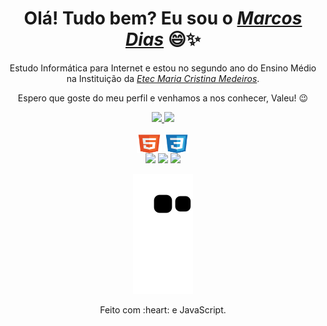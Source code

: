 <div>
  <h1 align="center">Olá! Tudo bem? Eu sou o <a href="https://www.linkedin.com/in/marcos-d-058439248"><i>Marcos Dias</i></a> 😄✨</h1>
  <p align="center">Estudo Informática para Internet e estou no segundo ano do Ensino Médio na Instituição da <a href="https://www.cps.sp.gov.br/etecs/etec-prof-a-maria-cristina-medeiros/"><i>Etec Maria Cristina Medeiros</i></a>.
  </a><br>
  <p align="center">Espero que goste do meu perfil e venhamos a nos conhecer, Valeu! 😉</h2>
</div>

<div align="center">
  <a href="https://github.com/MarcosDiaaas">
    <img height="150em" src="https://github-readme-stats.vercel.app/api?username=MarcosDiaaas&count_private=true&include_all_commits=true&show_icons=true&theme=dracula&hide_border=false&show_owner=true"/>
    <img height="150em" src="https://github-readme-stats.vercel.app/api/top-langs/?username=MarcosDiaaas&theme=dracula&hide_border=false&&layout=compact"/>
  </a>
</div>

<div align="center" valign="top"><br>
  <img align="center" alt="HTML" height="30" width="40" src="https://raw.githubusercontent.com/devicons/devicon/master/icons/html5/html5-original.svg">
  <img align="center" alt="CSS" height="30" width="40" src="https://raw.githubusercontent.com/devicons/devicon/master/icons/css3/css3-original.svg">
  
<div align="center">
  <a href="https://www.instagram.com/marc0xx__/" target="_blank"><img src="https://img.shields.io/badge/-Instagram-%23E4405F?style=for-the-badge&logo=instagram&logoColor=white" target="_blank"></a>
  <a href="https://www.linkedin.com/in/marcos-d-058439248/" target="_blank"><img src="https://img.shields.io/badge/-LinkedIn-%230077B5?style=for-the-badge&logo=linkedin&logoColor=white" target="_blank"></a> 
  <a href="mailto:marcosdiascoder@gmail.com"><img src="https://img.shields.io/badge/-Gmail-%23333?style=for-the-badge&logo=gmail&logoColor=white" target="_blank"></a>
</div>

<div align="center">
  
  ![Snake animation](https://github.com/MarcosDiaaas/MarcosDiaaas/blob/output/github-contribution-grid-snake.svg)
  
</div>

<div align="center">
  <p>Feito com :heart: e JavaScript.</p>
